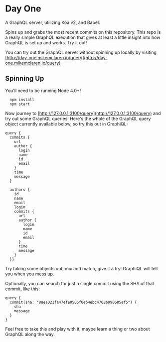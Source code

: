 # Day One
A GraphQL server, utilizing Koa v2, and Babel.

Spins up and grabs the most recent commits on this repository. This repo is
a really simple GraphQL execution that gives at least a little insight into how
GraphQL is set up and works. Try it out!

You can try out the GraphQL server without spinning up locally by visiting [http://day-one.mikemclaren.io/query](http://day-one.mikemclaren.io/query)

## Spinning Up
You'll need to be running Node 4.0+!

```
  npm install
  npm start
```

Now journey to [http://127.0.0.1:3100/query](http://127.0.0.1:3100/query) and try
out some GraphQL queries! Here's the whole of the GraphQL query object currently available below,
so try this out in GraphiQL:

```
query {
  commits {
    url
    author {
      login
      name
      id
      email
    }
    time
    message
  }

  authors {
    id
    name
    email
    login
    commits {
      url
      author {
        login
        name
        id
        email
      }
      time
      message
    }
  }}
```

Try taking some objects out, mix and match, give it a try! GraphiQL will tell you
when you mess up.

Optionally, you can search for just a single commit using the SHA of that commit, like this:

```
query {
  commit(sha: "88ea021fa47efe0505f0eb4ebc4708b990685ef5") {
    sha
    message
  }
}
```

Feel free to take this and play with it, maybe learn a thing or two about GraphQL along the way.
